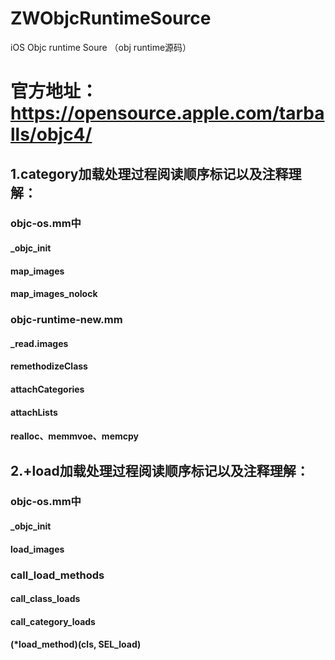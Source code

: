 # ZWObjcRuntimeSource
iOS Objc runtime Soure （obj runtime源码）


# 官方地址：https://opensource.apple.com/tarballs/objc4/

## 1.category加载处理过程阅读顺序标记以及注释理解：
### objc-os.mm中
#### _objc_init
#### map_images
#### map_images_nolock

### objc-runtime-new.mm
#### _read.images
#### remethodizeClass
#### attachCategories
#### attachLists
#### realloc、memmvoe、memcpy

## 2.+load加载处理过程阅读顺序标记以及注释理解：
### objc-os.mm中
#### _objc_init
#### load_images
#### 

### call_load_methods
#### call_class_loads
#### call_category_loads
#### (*load_method)(cls, SEL_load)
